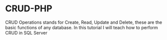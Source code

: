# CRUD-PHP
CRUD Operations stands for Create, Read, Update and Delete, these are the basic functions of any database. In this tutorial I will teach how to perform CRUD in SQL Server
